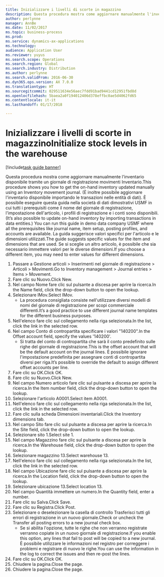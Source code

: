 ```yaml
---
title: Inizializzare i livelli di scorte in magazzino
description: Questa procedura mostra come aggiornare manualmente l'inventario disponibile tramite un giornale di registrazione movimenti Inventario.
author: perlynne
manager: AnnBe
ms.date: 11/02/2017
ms.topic: business-process
ms.prod: 
ms.service: dynamics-ax-applications
ms.technology: 
audience: Application User
ms.reviewer: yuyus
ms.search.scope: Operations
ms.search.region: Global
ms.search.industry: Distribution
ms.author: perlynne
ms.search.validFrom: 2016-06-30
ms.dyn365.ops.version: AX 7.0.0
ms.translationtype: HT
ms.sourcegitcommit: 029511634e56aec7fdd91bad9441cd12951fbd8d
ms.openlocfilehash: 5baea2a0f194012406d378effbc0ae5d4062fd65
ms.contentlocale: it-it
ms.lasthandoff: 01/17/2018

---
```

# <a name="initialize-stock-levels-in-the-warehouse"></a><span data-ttu-id="656f5-103">Inizializzare i livelli di scorte in magazzino</span><span class="sxs-lookup"><span data-stu-id="656f5-103">Initialize stock levels in the warehouse</span></span>

[!include[task guide banner](../../includes/task-guide-banner.md)]

<span data-ttu-id="656f5-104">Questa procedura mostra come aggiornare manualmente l'inventario disponibile tramite un giornale di registrazione movimenti Inventario.</span><span class="sxs-lookup"><span data-stu-id="656f5-104">This procedure shows you how to get the on-hand inventory updated manually using an Inventory movement journal.</span></span> <span data-ttu-id="656f5-105">(È inoltre possibile aggiornare l'inventario disponibile importando le transazioni nelle entità di dati). È possibile eseguire questa guida nella società di dati dimostrativi USMF in cui tutti i prerequisiti come il nome del giornale di registrazione, l'impostazione dell'articolo, i profili di registrazione e i conti sono disponibili.</span><span class="sxs-lookup"><span data-stu-id="656f5-105">(It’s also possible to update on-hand inventory by importing transactions in data entities.) You can run this guide in demo data company USMF where all the prerequisites like journal name, item setup, posting profiles, and accounts are available.</span></span> <span data-ttu-id="656f5-106">La guida suggerisce valori specifici per l'articolo e le dimensioni utilizzati.</span><span class="sxs-lookup"><span data-stu-id="656f5-106">The guide suggests specific values for the item and dimensions that are used.</span></span> <span data-ttu-id="656f5-107">Se si sceglie un altro articolo, è possibile che sia necessario immettere valori per le diverse dimensioni.</span><span class="sxs-lookup"><span data-stu-id="656f5-107">If you choose a different item, you may need to enter values for different dimensions.</span></span>

1. <span data-ttu-id="656f5-108">Passare a Gestione articoli > Inserimenti nel giornale di registrazione > Articoli > Movimenti.</span><span class="sxs-lookup"><span data-stu-id="656f5-108">Go to Inventory management > Journal entries > Items > Movement.</span></span>
2. <span data-ttu-id="656f5-109">Fare clic su Nuovo.</span><span class="sxs-lookup"><span data-stu-id="656f5-109">Click New.</span></span>
3. <span data-ttu-id="656f5-110">Nel campo Nome fare clic sul pulsante a discesa per aprire la ricerca.</span><span class="sxs-lookup"><span data-stu-id="656f5-110">In the Name field, click the drop-down button to open the lookup.</span></span>
4. <span data-ttu-id="656f5-111">Selezionare IMov.</span><span class="sxs-lookup"><span data-stu-id="656f5-111">Select IMov.</span></span>
    * <span data-ttu-id="656f5-112">La procedura consigliata consiste nell'utilizzare diversi modelli di nomi del giornale di registrazione per scopi commerciale differenti.</span><span class="sxs-lookup"><span data-stu-id="656f5-112">It’s a good practice to use different journal name templates for the different business purposes.</span></span>  
5. <span data-ttu-id="656f5-113">Nell'elenco fare clic sul collegamento nella riga selezionata.</span><span class="sxs-lookup"><span data-stu-id="656f5-113">In the list, click the link in the selected row.</span></span>
6. <span data-ttu-id="656f5-114">Nel campo Conto di contropartita specificare i valori "140200".</span><span class="sxs-lookup"><span data-stu-id="656f5-114">In the Offset account field, specify the values '140200'.</span></span>
    * <span data-ttu-id="656f5-115">Si tratta del conto di contropartita che sarà il conto predefinito sulle righe del giornale di registrazione.</span><span class="sxs-lookup"><span data-stu-id="656f5-115">This is the offset account that will be the default account on the journal lines.</span></span> <span data-ttu-id="656f5-116">È possibile ignorare l'impostazione predefinita per assegnare conti di contropartita diversi per riga.</span><span class="sxs-lookup"><span data-stu-id="656f5-116">It’s possible to override the default to assign different offset accounts per line.</span></span>  
7. <span data-ttu-id="656f5-117">Fare clic su OK.</span><span class="sxs-lookup"><span data-stu-id="656f5-117">Click OK.</span></span>
8. <span data-ttu-id="656f5-118">Fare clic su Nuovo.</span><span class="sxs-lookup"><span data-stu-id="656f5-118">Click New.</span></span>
9. <span data-ttu-id="656f5-119">Nel campo Numero articolo fare clic sul pulsante a discesa per aprire la ricerca.</span><span class="sxs-lookup"><span data-stu-id="656f5-119">In the Item number field, click the drop-down button to open the lookup.</span></span>
10. <span data-ttu-id="656f5-120">Selezionare l'articolo A0001.</span><span class="sxs-lookup"><span data-stu-id="656f5-120">Select item A0001.</span></span>
11. <span data-ttu-id="656f5-121">Nell'elenco fare clic sul collegamento nella riga selezionata.</span><span class="sxs-lookup"><span data-stu-id="656f5-121">In the list, click the link in the selected row.</span></span>
12. <span data-ttu-id="656f5-122">Fare clic sulla scheda Dimensioni inventariali.</span><span class="sxs-lookup"><span data-stu-id="656f5-122">Click the Inventory dimensions tab.</span></span>
13. <span data-ttu-id="656f5-123">Nel campo Sito fare clic sul pulsante a discesa per aprire la ricerca.</span><span class="sxs-lookup"><span data-stu-id="656f5-123">In the Site field, click the drop-down button to open the lookup.</span></span>
14. <span data-ttu-id="656f5-124">Selezionare sito 1.</span><span class="sxs-lookup"><span data-stu-id="656f5-124">Select site 1.</span></span>
15. <span data-ttu-id="656f5-125">Nel campo Magazzino fare clic sul pulsante a discesa per aprire la ricerca.</span><span class="sxs-lookup"><span data-stu-id="656f5-125">In the Warehouse field, click the drop-down button to open the lookup.</span></span>
16. <span data-ttu-id="656f5-126">Selezionare magazzino 13.</span><span class="sxs-lookup"><span data-stu-id="656f5-126">Select warehouse 13.</span></span>
17. <span data-ttu-id="656f5-127">Nell'elenco fare clic sul collegamento nella riga selezionata.</span><span class="sxs-lookup"><span data-stu-id="656f5-127">In the list, click the link in the selected row.</span></span>
18. <span data-ttu-id="656f5-128">Nel campo Ubicazione fare clic sul pulsante a discesa per aprire la ricerca.</span><span class="sxs-lookup"><span data-stu-id="656f5-128">In the Location field, click the drop-down button to open the lookup.</span></span>
19. <span data-ttu-id="656f5-129">Selezionare ubicazione 13.</span><span class="sxs-lookup"><span data-stu-id="656f5-129">Select location 13.</span></span>
20. <span data-ttu-id="656f5-130">Nel campo Quantità immettere un numero.</span><span class="sxs-lookup"><span data-stu-id="656f5-130">In the Quantity field, enter a number.</span></span>
21. <span data-ttu-id="656f5-131">Fare clic su Salva.</span><span class="sxs-lookup"><span data-stu-id="656f5-131">Click Save.</span></span>
22. <span data-ttu-id="656f5-132">Fare clic su Registra.</span><span class="sxs-lookup"><span data-stu-id="656f5-132">Click Post.</span></span>
23. <span data-ttu-id="656f5-133">Selezionare o deselezionare la casella di controllo Trasferisci tutti gli errori di registrazione in un nuovo giornale.</span><span class="sxs-lookup"><span data-stu-id="656f5-133">Check or uncheck the Transfer all posting errors to a new journal check box.</span></span>
    * <span data-ttu-id="656f5-134">Se si abilita l'opzione, tutte le righe che non verranno registrate verranno copiate in un nuovo giornale di registrazione.</span><span class="sxs-lookup"><span data-stu-id="656f5-134">If you enable this option, any lines that fail to post will be copied to a new journal.</span></span> <span data-ttu-id="656f5-135">È possibile utilizzare le informazioni nel registro per correggere i problemi e registrare di nuovo le righe.</span><span class="sxs-lookup"><span data-stu-id="656f5-135">You can use the information in the log to correct the issues and then re-post the lines.</span></span>  
24. <span data-ttu-id="656f5-136">Fare clic su OK.</span><span class="sxs-lookup"><span data-stu-id="656f5-136">Click OK.</span></span>
25. <span data-ttu-id="656f5-137">Chiudere la pagina.</span><span class="sxs-lookup"><span data-stu-id="656f5-137">Close the page.</span></span>
26. <span data-ttu-id="656f5-138">Chiudere la pagina.</span><span class="sxs-lookup"><span data-stu-id="656f5-138">Close the page.</span></span>

